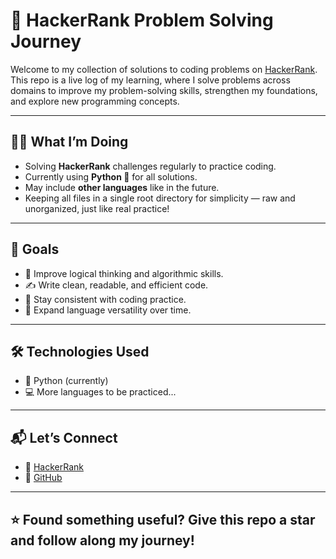 # 🚀 HackerRank Problem Solving Journey

Welcome to my collection of solutions to coding problems on [HackerRank](https://www.hackerrank.com/profile/varshan_chari). This repo is a live log of my learning, where I solve problems across domains to improve my problem-solving skills, strengthen my foundations, and explore new programming concepts.

---

## 🧑‍💻 What I’m Doing

- Solving **HackerRank** challenges regularly to practice coding.
- Currently using **Python 🐍** for all solutions.
- May include **other languages** like in the future.
- Keeping all files in a single root directory for simplicity — raw and unorganized, just like real practice!

---

## 🎯 Goals

- 🧠 Improve logical thinking and algorithmic skills.
- ✍️ Write clean, readable, and efficient code.
- 🔄 Stay consistent with coding practice.
- 🌱 Expand language versatility over time.

---

## 🛠️ Technologies Used

- 🐍 Python (currently)
- 💻 More languages to be practiced...

---

## 📬 Let’s Connect

- 🔗 [HackerRank](https://www.hackerrank.com/profile/chari00)
- 🐙 [GitHub](https://github.com/chari-00)

---

## ⭐️ Found something useful? Give this repo a star and follow along my journey!

